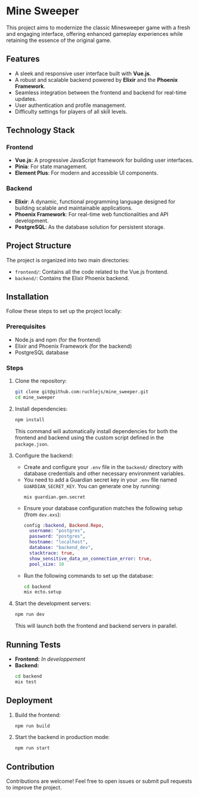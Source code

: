# Mine Sweeper

This project aims to modernize the classic Minesweeper game with a fresh and engaging interface, offering enhanced gameplay experiences while retaining the essence of the original game.

## Features

- A sleek and responsive user interface built with **Vue.js**.
- A robust and scalable backend powered by **Elixir** and the **Phoenix Framework**.
- Seamless integration between the frontend and backend for real-time updates.
- User authentication and profile management.
- Difficulty settings for players of all skill levels.

## Technology Stack

### Frontend

- **Vue.js**: A progressive JavaScript framework for building user interfaces.
- **Pinia**: For state management.
- **Element Plus**: For modern and accessible UI components.

### Backend

- **Elixir**: A dynamic, functional programming language designed for building scalable and maintainable applications.
- **Phoenix Framework**: For real-time web functionalities and API development.
- **PostgreSQL**: As the database solution for persistent storage.

## Project Structure

The project is organized into two main directories:

- `frontend/`: Contains all the code related to the Vue.js frontend.
- `backend/`: Contains the Elixir Phoenix backend.

## Installation

Follow these steps to set up the project locally:

### Prerequisites

- Node.js and npm (for the frontend)
- Elixir and Phoenix Framework (for the backend)
- PostgreSQL database

### Steps

1. Clone the repository:

   ```bash
   git clone git@github.com:ruchlejs/mine_sweeper.git
   cd mine_sweeper
   ```

2. Install dependencies:

   ```bash
   npm install
   ```

   This command will automatically install dependencies for both the frontend and backend using the custom script defined in the `package.json`.

3. Configure the backend:

   - Create and configure your `.env` file in the `backend/` directory with database credentials and other necessary environment variables.
   - You need to add a Guardian secret key in your `.env` file named `GUARDIAN_SECRET_KEY`. You can generate one by running:
     ```
     mix guardian.gen.secret
     ```
   - Ensure your database configuration matches the following setup (from `dev.exs`):
     ```elixir
     config :backend, Backend.Repo,
       username: "postgres",
       password: "postgres",
       hostname: "localhost",
       database: "backend_dev",
       stacktrace: true,
       show_sensitive_data_on_connection_error: true,
       pool_size: 10
     ```
   - Run the following commands to set up the database:
     ```bash
     cd backend
     mix ecto.setup
     ```

4. Start the development servers:
   ```bash
   npm run dev
   ```
   This will launch both the frontend and backend servers in parallel.

## Running Tests

- **Frontend:**
  <!-- ```bash
  npm run test --prefix frontend
  ``` -->
  _In developpement_
- **Backend:**
  ```bash
  cd backend
  mix test
  ```

## Deployment

1. Build the frontend:
   ```bash
   npm run build
   ```
2. Start the backend in production mode:
   ```bash
   npm run start
   ```

## Contribution

Contributions are welcome! Feel free to open issues or submit pull requests to improve the project.
